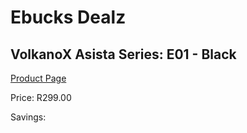
# Ebucks Dealz
## VolkanoX Asista Series: E01 - Black
[Product Page](https://www.ebucks.com/web/shop/productSelected.do?prodId=1196480036&catId=714972256)

Price: R299.00

Savings: 


	